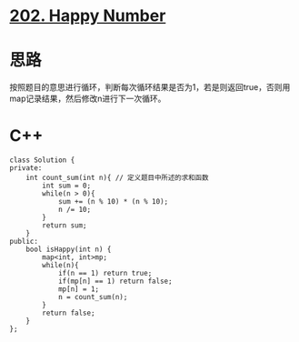 # [202. Happy Number](https://leetcode.com/problems/happy-number/description/)
# 思路
按照题目的意思进行循环，判断每次循环结果是否为1，若是则返回true，否则用map记录结果，然后修改n进行下一次循环。  
# C++
```
class Solution {
private:
    int count_sum(int n){ // 定义题目中所述的求和函数
        int sum = 0;
        while(n > 0){
            sum += (n % 10) * (n % 10);
            n /= 10;
        }
        return sum;
    }
public:
    bool isHappy(int n) {
        map<int, int>mp;
        while(n){
            if(n == 1) return true;
            if(mp[n] == 1) return false;
            mp[n] = 1;
            n = count_sum(n);
        }
        return false;
    }
};
```
